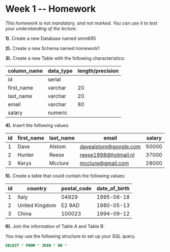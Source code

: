 # Week 1 -- Homework

_This homework is not mandatory, and not marked. You can use it to test your
understanding of the lecture_.

**1).** Create a new Database named smm695

**2).** Create a new Schema named homework1

**3).** Create a new Table with the following characteristics:

| column_name | data_type | length/precision |
|-------------|-----------|------------------|
| id          | serial    |                  |
| first_name  | varchar   | 20               |
| last_name   | varchar   | 20               |
| email       | varchar   | 80               |
| salary      | numeric   |                  |

**4).** Insert the following values:

| id | first_name | last_name | email                 | salary |
|----|------------|-----------|-----------------------|--------|
| 1  | Dave       | Alstom    | <davealstom@google.com> | 50000  |
| 2  | Hunter     | Reese     | <reese1998@hotmail.nl>  | 37000  |
| 3  | Kerys      | Mcclure   | <mcclure@gmail.com>     | 28000  |

**5).** Create a table that could contain the following values:

| id | country        | postal_code | date_of_birth |
|----|----------------|-------------|---------------|
| 1  | Italy          | 04929       | 1995-06-18    |
| 2  | United Kingdom | E2 9AD      | 1980-05-13    |
| 3  | China          | 100023      | 1994-09-12    |

**6).** Join the information of Table A and Table B:

You may use the following structure to set up your SQL query.

```sql
SELECT * FROM * JOIN * ON *
```
